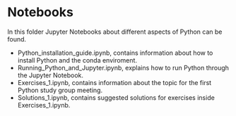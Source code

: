 # Notebooks

In this folder Jupyter Notebooks about different aspects of Python can be found.

* Python_installation_guide.ipynb, contains information about how to install Python and the conda enviroment.
* Running_Python_and_Jupyter.ipynb, explains how to run Python through the Jupyter Notebook.
* Exercises_1.ipynb, contains information about the topic for the first Python study group meeting.
* Solutions_1.ipynb, contains suggested solutions for exercises inside Exercises_1.ipynb.